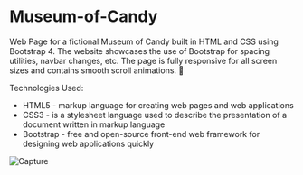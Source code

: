 # Museum-of-Candy

Web Page for a fictional Museum of Candy built in HTML and CSS using Bootstrap 4. The website showcases the use of Bootstrap for spacing utilities, navbar changes, etc. The page is fully responsive for all screen sizes and contains smooth scroll animations. 🍭

Technologies Used: 
+ HTML5 - markup language for creating web pages and web applications
+ CSS3 - is a stylesheet language used to describe the presentation of a document written in markup language
+ Bootstrap - free and open-source front-end web framework for designing web applications quickly


![Capture](https://user-images.githubusercontent.com/68490255/137049558-f7fe42e3-9fdc-47e4-8684-2df617e153a9.jpg)
